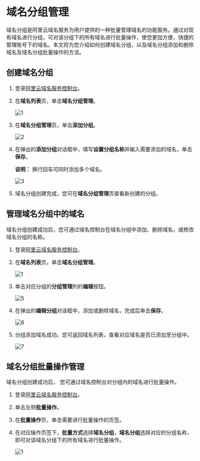 # 域名分组管理

域名分组是阿里云域名服务为用户提供的一种批量管理域名的功能服务。通过对现有域名进行分组，可对该分组下的所有域名进行批量操作，使您更加方便、快捷的管理账号下的域名。本文将为您介绍如何创建域名分组，以及域名分组添加和删除域名及域名分组批量操作的方法。

## 创建域名分组

1.  登录[阿里云域名服务控制台](https://dc.console.aliyun.com/next/index?spm=5176.12818093.ProductAndService--ali--widget-home-product-recent.dre0.7da816d04cRMyb#/domain/list/all-domain)。

2.  在**域名列表**页，单击**域名分组管理**。

    ![1](https://static-aliyun-doc.oss-accelerate.aliyuncs.com/assets/img/zh-CN/3884371161/p232157.png)

3.  在**域名分组管理**页，单击**添加分组**。

    ![2](https://static-aliyun-doc.oss-accelerate.aliyuncs.com/assets/img/zh-CN/3884371161/p232158.png)

4.  在弹出的**添加分组**对话框中，填写**设置分组名称**并输入需要添加的域名，单击**保存**。

    **说明：** 换行回车可同时添加多个域名。

    ![3](https://static-aliyun-doc.oss-accelerate.aliyuncs.com/assets/img/zh-CN/3884371161/p232159.png)

5.  域名分组创建完成，您可在**域名分组管理**页查看新创建的分组。


## 管理域名分组中的域名

域名分组创建成功后，您可通过域名控制台在域名分组中添加、删除域名，或修改域名分组的名称。

1.  登录[阿里云域名服务控制台](https://dc.console.aliyun.com/next/index?spm=5176.12818093.ProductAndService--ali--widget-home-product-recent.dre0.7da816d04cRMyb#/domain/list/all-domain)。

2.  在**域名列表**页，单击**域名分组管理**。

    ![1](https://static-aliyun-doc.oss-accelerate.aliyuncs.com/assets/img/zh-CN/3884371161/p232157.png)

3.  单击对应分组的**分组管理**列的**编辑**按钮。

    ![5](https://static-aliyun-doc.oss-accelerate.aliyuncs.com/assets/img/zh-CN/4884371161/p232168.png)

4.  在弹出的**编辑分组**对话框中，添加或删除域名，完成后单击**保存**。

    ![6](https://static-aliyun-doc.oss-accelerate.aliyuncs.com/assets/img/zh-CN/4884371161/p232170.png)

5.  分组添加域名成功。您可返回域名列表，查看对应域名是否已添加至分组中。

    ![7](https://static-aliyun-doc.oss-accelerate.aliyuncs.com/assets/img/zh-CN/4884371161/p232615.png)


## 域名分组批量操作管理

域名分组创建成功后， 您可通过域名控制台对分组内的域名进行批量操作。

1.  登录[阿里云域名服务控制台](https://dc.console.aliyun.com/next/index?spm=5176.12818093.ProductAndService--ali--widget-home-product-recent.dre0.7da816d04cRMyb#/domain/list/all-domain)。

2.  单击左侧**批量操作**。

3.  在**批量操作**页，单击需要进行批量操作的页签。

4.  在对应操作页签下，**批量方式**选择**域名分组**，**域名分组**选择对应的分组名称，即可对该域名分组下的所有域名进行批量操作。

    ![1](https://static-aliyun-doc.oss-accelerate.aliyuncs.com/assets/img/zh-CN/8526472161/p240097.png)


